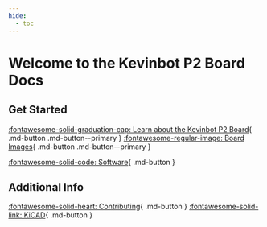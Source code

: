 ```yaml
---
hide:
  - toc
---
```


# Welcome to the Kevinbot P2 Board Docs

## Get Started

[:fontawesome-solid-graduation-cap: Learn about the Kevinbot P2 Board](Learn-about-Kevinbot-P2-Board.md){ .md-button .md-button--primary }
[:fontawesome-regular-image: Board Images](Board-Images.md){ .md-button .md-button--primary }

[:fontawesome-solid-code: Software](Software.md){ .md-button }

## Additional Info

[:fontawesome-solid-heart: Contributing](Contributing.md){ .md-button }
[:fontawesome-solid-link: KiCAD](https://www.kicad.org/){ .md-button }
